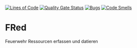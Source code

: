 [![Lines of Code](https://sonarcloud.io/api/project_badges/measure?project=LeonBrachwitz_FRed&metric=ncloc)](https://sonarcloud.io/dashboard?id=LeonBrachwitz_FRed)
[![Quality Gate Status](https://sonarcloud.io/api/project_badges/measure?project=LeonBrachwitz_FRed&metric=alert_status)](https://sonarcloud.io/dashboard?id=LeonBrachwitz_FRed)
[![Bugs](https://sonarcloud.io/api/project_badges/measure?project=LeonBrachwitz_FRed&metric=bugs)](https://sonarcloud.io/dashboard?id=LeonBrachwitz_FRed)
[![Code Smells](https://sonarcloud.io/api/project_badges/measure?project=LeonBrachwitz_FRed&metric=code_smells)](https://sonarcloud.io/dashboard?id=LeonBrachwitz_FRed)

# FRed
Feuerwehr Ressourcen erfassen und datieren
